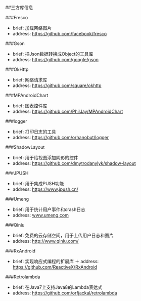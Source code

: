 ##三方库信息

###Fresco
+   brief: 加载网络图片
+   address: https://github.com/facebook/fresco

###Gson
+   brief: 把Json数据转换成Object的工具库
+   address: https://github.com/google/gson

###OkHttp
+   brief: 网络请求库
+   address: https://github.com/square/okhttp

###MPAndroidChart
+   brief: 图表控件库
+   address: https://github.com/PhilJay/MPAndroidChart

###logger
+   brief: 打印日志的工具
+   address: https://github.com/orhanobut/logger

###ShadowLayout
+   brief: 用于给视图添加阴影的控件
+   address: https://github.com/dmytrodanylyk/shadow-layout

###JPUSH
+   brief: 用于集成PUSH功能
+   address: https://www.jpush.cn/

###Umeng
+   brief: 用于统计用户事件和crash日志
+   address: www.umeng.com

###Qiniu
+   brief: 免费的云存储空间，用于上传用户日志和图片
+   address: http://www.qiniu.com/

###RxAndroid
+   brief:  实现响应式编程的扩展库
＋  address: https://github.com/ReactiveX/RxAndroid

###Retrolambda
+   brief:  在Java7上支持Java8的Lambda表达式
+   address: https://github.com/orfjackal/retrolambda
